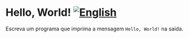 # Hello, World! [![English](https://github.com/daltonserey/FlagKit/raw/master/Assets/PNG/US.png)](hello.md)

Escreva um programa que imprima a mensagem `Hello, World!` na saída.
